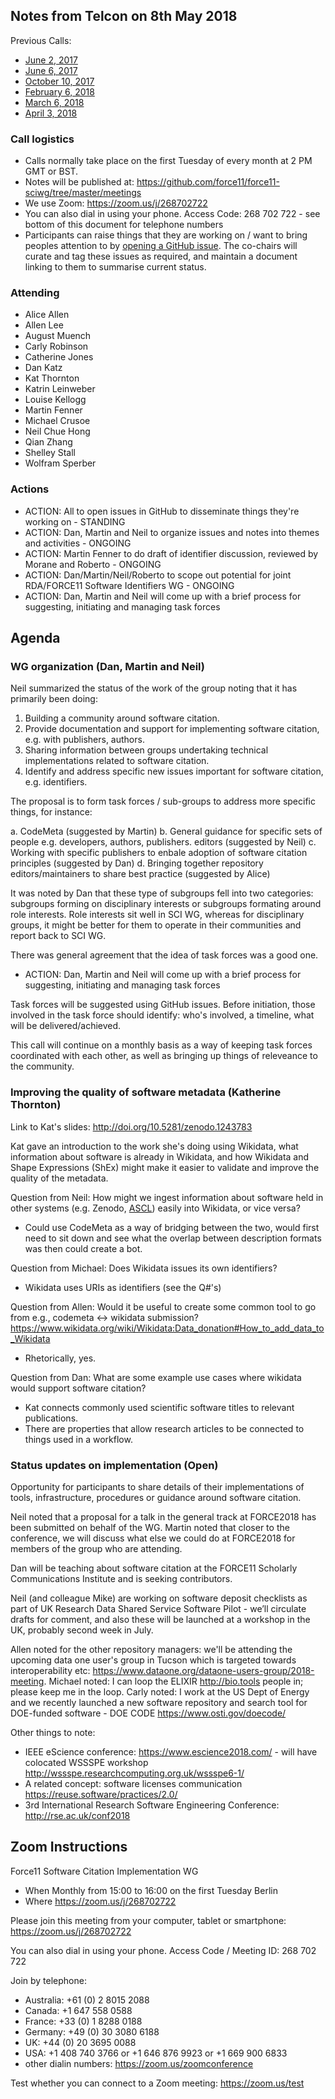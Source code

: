 ## Notes from Telcon on 8th May 2018

Previous Calls:
 - [June 2, 2017](https://github.com/force11/force11-sciwg/blob/master/meetings/20170602-Notes.md)
 - [June 6, 2017](https://github.com/force11/force11-sciwg/blob/master/meetings/20170606-Notes.md)
 - [October 10, 2017](https://github.com/force11/force11-sciwg/blob/master/meetings/20171010-Notes.md)
 - [February 6, 2018](https://github.com/force11/force11-sciwg/blob/master/meetings/20180206-Notes.md)
 - [March 6, 2018](https://github.com/force11/force11-sciwg/blob/master/meetings/20180306-Notes.md)
 - [April 3, 2018](https://github.com/force11/force11-sciwg/blob/master/meetings/20180403-Notes.md)


### Call logistics

 - Calls normally take place on the first Tuesday of every month at 2 PM GMT or BST.
 - Notes will be published at: https://github.com/force11/force11-sciwg/tree/master/meetings
 - We use Zoom: https://zoom.us/j/268702722
 - You can also dial in using your phone. Access Code: 268 702 722 - see bottom of this document for telephone numbers
 - Participants can raise things that they are working on / want to bring peoples attention to by [opening a GitHub issue](https://github.com/force11/force11-sciwg/issues). The co-chairs will curate and tag these issues as required, and maintain a document linking to them to summarise current status.

### Attending

- Alice Allen
- Allen Lee
- August Muench
- Carly Robinson
- Catherine Jones
- Dan Katz
- Kat Thornton
- Katrin Leinweber
- Louise Kellogg
- Martin Fenner
- Michael Crusoe
- Neil Chue Hong
- Qian Zhang
- Shelley Stall
- Wolfram Sperber

### Actions

 * ACTION: All to open issues in GitHub to disseminate things they're working on - STANDING
 * ACTION: Dan, Martin and Neil to organize issues and notes into themes and activities - ONGOING
 * ACTION: Martin Fenner to do draft of identifier discussion, reviewed by Morane and Roberto - ONGOING
 * ACTION: Dan/Martin/Neil/Roberto to scope out potential for joint RDA/FORCE11 Software Identifiers WG - ONGOING
 * ACTION: Dan, Martin and Neil will come up with a brief process for suggesting, initiating and managing task forces


## Agenda

### WG organization (Dan, Martin and Neil)

Neil summarized the status of the work of the group noting that it has primarily been doing: 

   1. Building a community around software citation.
   2. Provide documentation and support for implementing software citation, e.g. with publishers, authors.
   3. Sharing information between groups undertaking technical implementations related to software citation.
   4. Identify and address specific new issues important for software citation, e.g. identifiers.

The proposal is to form task forces / sub-groups to address more specific things, for instance:

   a. CodeMeta (suggested by Martin)
   b. General guidance for specific sets of people e.g. developers, authors, publishers. editors (suggested by Neil)
   c. Working with specific publishers to enbale adoption of software citation principles (suggested by Dan)
   d. Bringing together repository editors/maintainers to share best practice (suggested by Alice)
   
It was noted by Dan that these type of subgroups fell into two categories: subgroups forming on disciplinary interests or subgroups formating around role interests. Role interests sit well in SCI WG, whereas for disciplinary groups, it might be better for them to operate in their communities and report back to SCI WG.

There was general agreement that the idea of task forces was a good one.

   * ACTION: Dan, Martin and Neil will come up with a brief process for suggesting, initiating and managing task forces

Task forces will be suggested using GitHub issues. Before initiation, those involved in the task force should identify: who's involved, a timeline, what will be delivered/achieved.

This call will continue on a monthly basis as a way of keeping task forces coordinated with each other, as well as bringing up things of releveance to the community.


### Improving the quality of software metadata (Katherine Thornton)

Link to Kat's slides: http://doi.org/10.5281/zenodo.1243783

Kat gave an introduction to the work she's doing using Wikidata, what information about software is already in Wikidata, and how Wikidata and Shape Expressions (ShEx) might make it easier to validate and improve the quality of the metadata.

Question from Neil: How might we ingest information about software held in other systems (e.g. Zenodo, [ASCL](http://ascl.net/code/json)) easily into Wikidata, or vice versa?
 - Could use CodeMeta as a way of bridging between the two, would first need to sit down and see what the overlap between description formats was then could create a bot.

Question from Michael: Does Wikidata issues its own identifiers?
 - Wikidata uses URIs as identifiers (see the Q#'s)

Question from Allen: Would it be useful to create some common tool to go from e.g., codemeta <-> wikidata submission? https://www.wikidata.org/wiki/Wikidata:Data_donation#How_to_add_data_to_Wikidata
 - Rhetorically, yes.

Question from Dan: What are some example use cases where wikidata would support software citation?
 - Kat connects commonly used scientific software titles to relevant publications.
 - There are properties that allow research articles to be connected to things used in a workflow.


### Status updates on implementation (Open)

Opportunity for participants to share details of their implementations of tools, infrastructure, procedures or guidance around software citation.

Neil noted that a proposal for a talk in the general track at FORCE2018 has been submitted on behalf of the WG.
Martin noted that closer to the conference, we will discuss what else we could do at FORCE2018 for members of the group who are attending.

Dan will be teaching about software citation at the FORCE11 Scholarly Communications Institute and is seeking contributors.

Neil (and colleague Mike) are working on software deposit checklists as part of UK Research Data Shared Service Software Pilot - we’ll circulate drafts for comment, and also these will be launched at a workshop in the UK, probably second week in July.

Allen noted for the other repository managers: we'll be attending the upcoming data one user's group in Tucson which is targeted towards interoperability etc: https://www.dataone.org/dataone-users-group/2018-meeting. Michael noted: I can loop the ELIXIR http://bio.tools people in; please keep me in the loop. Carly noted: I work at the US Dept of Energy and we recently launched a new software repository and search tool for DOE-funded software - DOE CODE https://www.osti.gov/doecode/

Other things to note:
 - IEEE eScience conference: https://www.escience2018.com/ - will have colocated WSSSPE workshop http://wssspe.researchcomputing.org.uk/wssspe6-1/
 - A related concept: software licenses communication https://reuse.software/practices/2.0/
 - 3rd International Research Software Engineering Conference: http://rse.ac.uk/conf2018
 



## Zoom Instructions

Force11 Software Citation Implementation WG
 - When    Monthly from 15:00 to 16:00 on the first Tuesday Berlin
 - Where   https://zoom.us/j/268702722

Please join this meeting from your computer, tablet or smartphone: https://zoom.us/j/268702722

You can also dial in using your phone. Access Code / Meeting ID: 268 702 722

Join by telephone: 
 - Australia: +61 (0) 2 8015 2088
 - Canada: +1 647 558 0588
 - France: +33 (0) 1 8288 0188
 - Germany: +49 (0) 30 3080 6188
 - UK: +44 (0) 20 3695 0088
 - USA: +1 408 740 3766 or +1 646 876 9923 or +1 669 900 6833
 - other dialin numbers: https://zoom.us/zoomconference
 
 Test whether you can connect to a Zoom meeting: https://zoom.us/test
